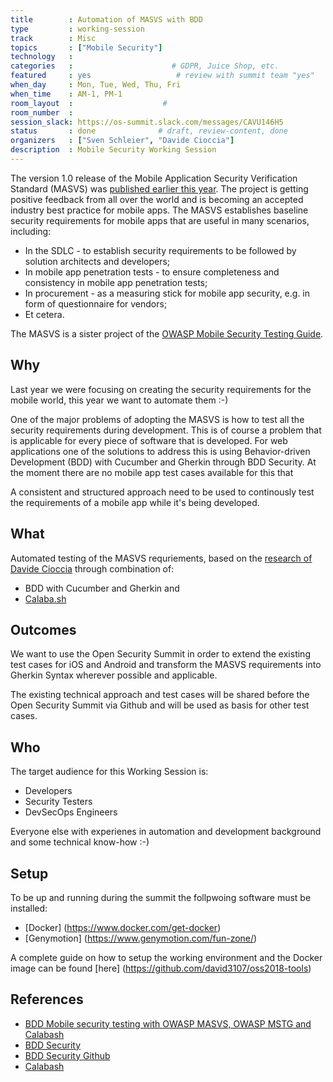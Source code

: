 ```yaml
---
title        : Automation of MASVS with BDD
type         : working-session
track        : Misc
topics       : ["Mobile Security"]
technology   :
categories   :                      # GDPR, Juice Shop, etc.
featured     : yes                   # review with summit team "yes"
when_day     : Mon, Tue, Wed, Thu, Fri
when_time    : AM-1, PM-1
room_layout  :                    #
room_number  :
session_slack: https://os-summit.slack.com/messages/CAVU146H5
status       : done              # draft, review-content, done
organizers   : ["Sven Schleier", "Davide Cioccia"]
description  : Mobile Security Working Session
---
```


The version 1.0 release of the Mobile Application Security Verification Standard (MASVS) was [published earlier this year](https://github.com/OWASP/owasp-masvs/releases). The project is getting positive feedback from all over the world and is becoming an accepted industry best practice for mobile apps. The MASVS establishes baseline security requirements for mobile apps that are useful in many scenarios, including:

- In the SDLC - to establish security requirements to be followed by solution architects and developers;
- In mobile app penetration tests - to ensure completeness and consistency in mobile app penetration tests;
- In procurement - as a measuring stick for mobile app security, e.g. in form of questionnaire for vendors;
- Et cetera.

The MASVS is a sister project of the [OWASP Mobile Security Testing Guide](https://github.com/OWASP/owasp-mstg).

## Why

Last year we were focusing on creating the security requirements for the mobile world, this year we want to automate them :-)

One of the major problems of adopting the MASVS is how to test all the security requirements during development. This is of course a problem that is applicable for every piece of software that is developed. For web applications one of the solutions to address this is using Behavior-driven Development (BDD) with Cucumber and Gherkin through BDD Security. At the moment there are no mobile app test cases available for this that

A consistent and structured approach need to be used to continously test the requirements of a mobile app while it's being developed.


## What

Automated testing of the MASVS requriements, based on the [research of Davide Cioccia](https://www.owasp.org/images/f/fb/V2_-_OWASP_Buscharest_Davide_Cioccia.pdf) through combination of:
- BDD with Cucumber and Gherkin and
- [Calaba.sh](http://calaba.sh/)


## Outcomes

We want to use the Open Security Summit in order to extend the existing test cases for iOS and Android and transform the MASVS requirements into Gherkin Syntax wherever possible and applicable.

The existing technical approach and test cases will be shared before the Open Security Summit via Github and will be used as basis for other test cases.


## Who

The target audience for this Working Session is:

- Developers
- Security Testers
- DevSecOps Engineers

Everyone else with experienes in automation and development background and some technical know-how :-)

## Setup

To be up and running during the summit the follpwoing software must be installed:

- [Docker] (https://www.docker.com/get-docker)
- [Genymotion] (https://www.genymotion.com/fun-zone/)

A complete guide on how to setup the working environment and the Docker image can be found [here] (https://github.com/david3107/oss2018-tools)


## References

- [BDD Mobile security testing with OWASP MASVS, OWASP MSTG and Calabash](https://www.owasp.org/images/f/fb/V2_-_OWASP_Buscharest_Davide_Cioccia.pdf)
- [BDD Security](https://www.continuumsecurity.net/bdd-security)
- [BDD Security Github](https://github.com/continuumsecurity/bdd-security)
- [Calabash](http://calaba.sh/)
